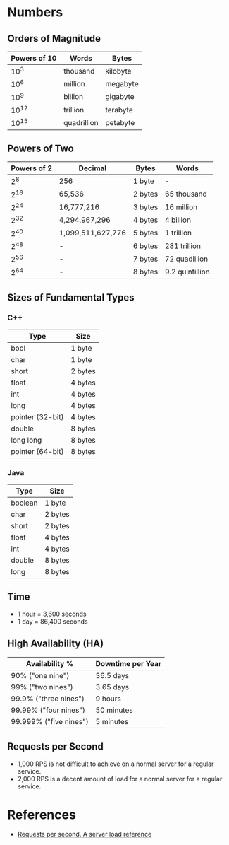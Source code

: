 # Numbers
## Orders of Magnitude
Powers of 10 | Words | Bytes 
------------ | ------------ | ------------
10<sup>3</sup> | thousand | kilobyte
10<sup>6</sup> | million | megabyte
10<sup>9</sup> | billion | gigabyte
10<sup>12</sup> | trillion | terabyte
10<sup>15</sup> | quadrillion | petabyte
## Powers of Two
Powers of 2 | Decimal | Bytes | Words 
------------ | ------------ | ------------ | ------------
2<sup>8</sup> | 256 | 1 byte | -
2<sup>16</sup> | 65,536 | 2 bytes | 65 thousand
2<sup>24</sup> | 16,777,216 | 3 bytes | 16 million
2<sup>32</sup> | 4,294,967,296 | 4 bytes | 4 billion
2<sup>40</sup> | 1,099,511,627,776 | 5 bytes | 1 trillion
2<sup>48</sup> | - | 6 bytes | 281 trillion
2<sup>56</sup> | - | 7 bytes | 72 quadillion
2<sup>64</sup> | - | 8 bytes | 9.2 quintillion
## Sizes of Fundamental Types
### C++
Type | Size
------------ | ------------ 
bool | 1 byte
char | 1 byte
short | 2 bytes
float | 4 bytes
int | 4 bytes
long | 4 bytes
pointer (32-bit) | 4 bytes
double | 8 bytes
long long | 8 bytes
pointer (64-bit) | 8 bytes
### Java
Type | Size
------------ | ------------ 
boolean | 1 byte
char | 2 bytes
short | 2 bytes
float | 4 bytes
int | 4 bytes
double | 8 bytes
long | 8 bytes
## Time
* 1 hour = 3,600 seconds
* 1 day = 86,400 seconds
## High Availability (HA)
Availability % | Downtime per Year
------------ | ------------
90% ("one nine") | 36.5 days
99% ("two nines")	| 3.65 days
99.9% ("three nines")	| 9 hours
99.99% ("four nines")	| 50 minutes
99.999% ("five nines") | 5 minutes
## Requests per Second
* 1,000 RPS is not difficult to achieve on a normal server for a regular service.
* 2,000 RPS is a decent amount of load for a normal server for a regular service.
# References
* [Requests per second. A server load reference](https://wrongsideofmemphis.com/2013/10/21/requests-per-second-a-reference/)
